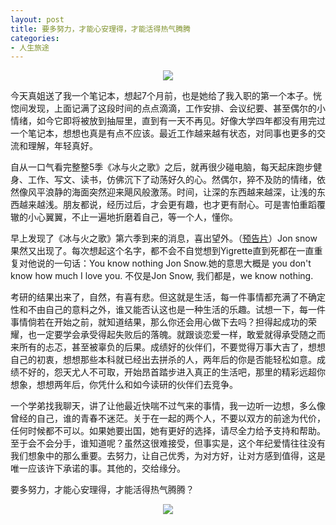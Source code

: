 ```yaml
---
layout: post
title: 要多努力，才能心安理得，才能活得热气腾腾
categories:
- 人生旅途
---
```

<center><img src="http://i13.tietuku.com/202fccc83a11fa02.jpg"></center>

今天真姐送了我一个笔记本，想起7个月前，也是她给了我入职的第一个本子。恍惚间发现，上面记满了这段时间的点点滴滴，工作安排、会议纪要、甚至偶尔的小情绪，如今它即将被放到抽屉里，直到有一天不再见。好像大学四年都没有用完过一个笔记本，想想也真是有点不应该。最近工作越来越有状态，对同事也更多的交流和理解，年轻真好。

自从一口气看完整整5季《冰与火之歌》之后，就再很少碰电脑，每天起床跑步健身、工作、写文、读书，仿佛沉下了动荡好久的心。然偶尔，猝不及防的情绪，依然像风平浪静的海面突然迎来飓风般激荡。时间，让深的东西越来越深，让浅的东西越来越浅。朋友都说，经历过后，才会更有趣，也才更有耐心。可是害怕重蹈覆辙的小心翼翼，不止一遍地折磨着自己，等一个人，懂你。

早上发现了《冰与火之歌》第六季到来的消息，喜出望外。（[预告片](https://v.qq.com/iframe/preview.html?vid=a0184vxnhsr&amp;width=500&amp;height=375&amp;auto=0)）Jon snow果然又出现了。每次想起这个名字，都不会不自觉想到Yigrette直到死都在一直重复对他说的一句话：You know nothing Jon Snow.她的意思大概是 you don't know how much I love you. 不仅是Jon Snow, 我们都是，we know nothing.

考研的结果出来了，自然，有喜有悲。但这就是生活，每一件事情都充满了不确定性和不由自己的意料之外，谁又能否认这也是一种生活的乐趣。试想一下，每一件事情倘若在开始之前，就知道结果，那么你还会用心做下去吗？担得起成功的荣耀，也一定要学会承受得起失败后的落魄。就跟谈恋爱一样，敢爱就得承受随之而来所有的忐忑，甚至被辜负的后果。成绩好的伙伴们，不要觉得万事大吉了，想想自己的初衷，想想那些本科就已经出去拼杀的人，两年后的你是否能轻松如意。成绩不好的，怨天尤人不可取，开始昂首踏步进入真正的生活吧，那里的精彩远超你想象，想想两年后，你凭什么和如今读研的伙伴们去竞争。

一个学弟找我聊天，讲了让他最近快喘不过气来的事情，我一边听一边想，多么像曾经的自己，谁的青春不迷茫。关于在一起的两个人，不要以双方的前途为代价，任何时候都不可以。如果她要出国，她有更好的选择，请尽全力给予支持和帮助。至于会不会分手，谁知道呢？虽然这很难接受，但事实是，这个年纪爱情往往没有我们想象中的那么重要。去努力，让自己优秀，为对方好，让对方感到值得，这是唯一应该许下承诺的事。其他的，交给缘分。

要多努力，才能心安理得，才能活得热气腾腾？

<center><img src="http://i.imgur.com/v85NzKV.jpg"></center>